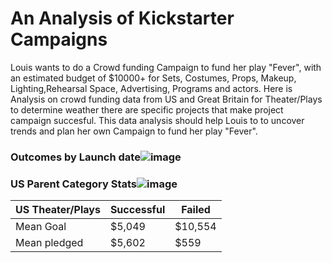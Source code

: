# An Analysis of Kickstarter Campaigns

Louis wants to do a Crowd funding Campaign to fund her play "Fever", with an estimated budget of $10000+ for Sets, Costumes, Props, Makeup, Lighting,Rehearsal Space, Advertising, Programs and actors. Here is  Analysis on crowd funding data from US and Great Britain for Theater/Plays to determine weather there are specific projects that make project campaign succesful. This data analysis should help Louis to to uncover trends and plan her own Campaign to fund her play "Fever".

### Outcomes by Launch date![image](https://user-images.githubusercontent.com/82982480/115709426-d3afb000-a336-11eb-8c3e-a5be4d97dd11.png)

### US Parent Category Stats![image](https://user-images.githubusercontent.com/82982480/115709736-3012cf80-a337-11eb-87cd-e57cbddc1e27.png)

|US Theater/Plays|Successful|Failed| 
|----|-----|-------| 
|Mean Goal|$5,049|$10,554| 
|Mean pledged|$5,602|$559| 
